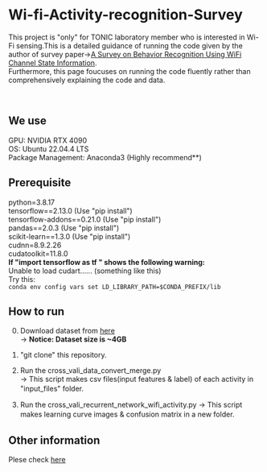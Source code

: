 # Wi-fi-Activity-recognition-Survey
This project is "only" for TONIC laboratory member who is interested in Wi-Fi sensing.This is a detailed guidance of running the code given by the author of survey paper-><a href="https://doi.org/10.1109/MCOM.2017.1700082">A Survey on Behavior Recognition Using WiFi Channel State Information</a>.  
Furthermore, this page foucuses on running the code fluently rather than comprehensively explaining the code and data.

<br/>

## We use 

GPU: NVIDIA RTX 4090  
OS: Ubuntu 22.04.4 LTS  
Package Management: Anaconda3 (Highly recommend**)
 

## Prerequisite

python=3.8.17  
tensorflow==2.13.0 (Use "pip install")  
tensorflow-addons==0.21.0 (Use "pip install")    
pandas==2.0.3 (Use "pip install") \
scikit-learn==1.3.0 (Use "pip install") \
cudnn=8.9.2.26 \
cudatoolkit=11.8.0 <br/>
**If "import tensorflow as tf " shows the following warning:** \
Unable to load cudart...... (something like this) \
Try this: \
`conda env config vars set LD_LIBRARY_PATH=$CONDA_PREFIX/lib`
<br/>

## How to  run
0. Download dataset from [here](https://drive.google.com/file/d/1OA8pb_KWjFV2Vh2ymOvvQ2zJrp5GhmI-/view?usp=sharing)  
 -> **Notice: Dataset size is ~4GB**  

1. "git clone" this repository.  
 
2. Run the cross_vali_data_convert_merge.py  
 -> This script makes csv files(input features & label) of each activity in "input_files" folder.　　

3. Run the cross_vali_recurrent_network_wifi_activity.py 
 -> This script makes learning curve images & confusion matrix in a new folder.　　

## Other information
Plese check [here](https://github.com/ermongroup/Wifi_Activity_Recognition)

